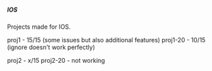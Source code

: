 ##### IOS
Projects made for IOS.

proj1 - 15/15 (some issues but also additional features)
proj1-20 - 10/15 (ignore doesn't work perfectly)

proj2 - x/15
proj2-20 - not working
